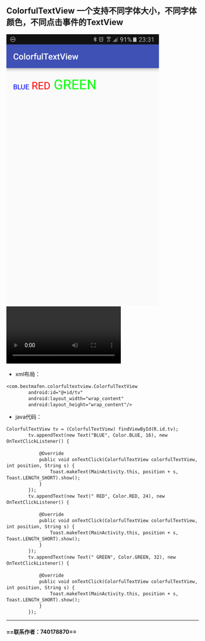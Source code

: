 ## ColorfulTextView 一个支持不同字体大小，不同字体颜色，不同点击事件的TextView
![效果](https://github.com/BestMafen/ColorfulTextView/blob/master/p.png?raw=true)
![效果](https://github.com/BestMafen/ColorfulTextView/blob/master/v.mp4?raw=true)

- xml布局：

```
<com.bestmafen.colorfultextview.ColorfulTextView
        android:id="@+id/tv"
        android:layout_width="wrap_content"
        android:layout_height="wrap_content"/>
```

- java代码：

```
ColorfulTextView tv = (ColorfulTextView) findViewById(R.id.tv);
        tv.appendText(new Text("BLUE", Color.BLUE, 16), new OnTextClickListener() {

            @Override
            public void onTextClick(ColorfulTextView colorfulTextView, int position, String s) {
                Toast.makeText(MainActivity.this, position + s, Toast.LENGTH_SHORT).show();
            }
        });
        tv.appendText(new Text(" RED", Color.RED, 24), new OnTextClickListener() {

            @Override
            public void onTextClick(ColorfulTextView colorfulTextView, int position, String s) {
                Toast.makeText(MainActivity.this, position + s, Toast.LENGTH_SHORT).show();
            }
        });
        tv.appendText(new Text(" GREEN", Color.GREEN, 32), new OnTextClickListener() {

            @Override
            public void onTextClick(ColorfulTextView colorfulTextView, int position, String s) {
                Toast.makeText(MainActivity.this, position + s, Toast.LENGTH_SHORT).show();
            }
        });
```
---
#### ==联系作者：740178870==
